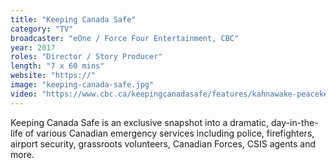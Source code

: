 ```yaml
---
title: "Keeping Canada Safe"
category: "TV"
broadcaster: "eOne / Force Four Entertainment, CBC"
year: 2017
roles: "Director / Story Producer"
length: "7 x 60 mins"
website: "https://"
image: "keeping-canada-safe.jpg"
video: "https://www.cbc.ca/keepingcanadasafe/features/kahnawake-peacekeepers-execute-a-dramatic-drug-bust"
---
```


Keeping Canada Safe is an exclusive snapshot into a dramatic, day-in-the-life of various Canadian emergency services including police, firefighters, airport security, grassroots volunteers, Canadian Forces, CSIS agents and more.
